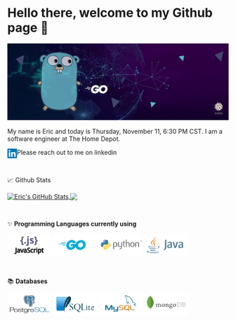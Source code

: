 # Hello there, welcome to my Github page 👋

<img type="content" src="Images/GithubGoBanner.jpeg" alt-text="Banner"/>

My name is Eric and today is Thursday, November 11, 6:30 PM CST. I am a software engineer at The Home Depot.

Please reach out to me on linkedin <a href="https://www.linkedin.com/in/ericcchiu/">
  <img align="left" alt="Eric's Linkedin" width="22px" src="Images/icons/linkedin-icon.svg" />
</a>

&nbsp;

:chart_with_upwards_trend: Github Stats

<div float="left">
  <a href="https://github.com/ericcchiu/ericcchiu">
    <img align="center" src="https://github-readme-stats.vercel.app/api?username=ericcchiu&show_icons=true&line_height=27&count_private=true&title_color=ffffff&text_color=c9cacc&icon_color=2bbc8a&bg_color=1d1f21" alt="Eric's GitHub Stats" />
  </a>
  <a href="https://github.com/ericcchiu/ericcchiu">
    <img align="center" src="https://github-readme-stats.vercel.app/api/top-langs/?username=ericcchiu&hide=moustache&langs_count=10&layout=compact&title_color=ffffff&text_color=c9cacc&icon_color=2bbc8a&bg_color=1d1f21" />
  </a> 
</div>


&nbsp;

✨ **Programming Languages currently using**

<div float="left">
  <img type="content" height="50" src="Images/javascript-ar21.svg" alt-text="JavaScript"/>
  <img type="content" height="50" src="Images/golang-ar21.svg"  alt-text="Golang"/>
  <img type="content" height="50" src="Images/python-ar21.svg"  alt-text="Python"/>
  <img type="content" height="50" src="Images/java-ar21.svg"  alt-text="Java"/>
</div>

&nbsp;

:books: **Databases**

<div float="left">
  <img type="content" height="50" src="Images/postgresql-ar21.svg"  alt-text="PostgreSQL" />
  <img type="content" height="50" src="Images/sqlite-ar21.svg"  alt-text="Sqlite" />
  <img type="content" height="50" src="Images/mysql-ar21.svg"   alt-text="MySQL" />
  <img type="content" height="50" src="Images/mongodb-ar21.svg"   alt-text="MongoDB" />
</div>


<!--
**ericcchiu/ericcchiu** is a ✨ _special_ ✨ repository because its `README.md` (this file) appears on your GitHub profile.

Here are some ideas to get you started:

- 🔭 I’m currently working on ...
- 🌱 I’m currently learning ...
- 👯 I’m looking to collaborate on ...
- 🤔 I’m looking for help with ...
- 💬 Ask me about ...
- 📫 How to reach me: ...
- 😄 Pronouns: ...
- ⚡ Fun fact: ...
-->
